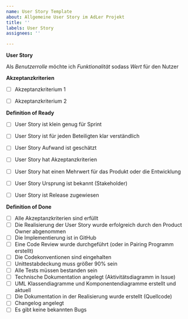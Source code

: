 ```yaml
---
name: User Story Template
about: Allgemeine User Story im AdLer Projekt
title: ''
labels: User Story
assignees: ''

---
```


**User Story**

Als _Benutzerrolle_ möchte ich _Funktionalität_ sodass _Wert_ für den Nutzer

 

**Akzeptanzkriterien**

- [ ] Akzeptanzkriterium 1
- [ ] Akzeptanzkriterium 2


 **Definition of Ready**

- [ ] User Story ist klein genug für Sprint
- [ ] User Story ist für jeden Beteiligten klar verständlich
- [ ] User Story Aufwand ist geschätzt
- [ ] User Story hat Akzeptanzkriterien
- [ ] User Story hat einen Mehrwert für das Produkt oder die Entwicklung
- [ ] User Story Ursprung ist bekannt (Stakeholder)
- [ ] User Story ist Release zugewiesen

 
**Definition of Done**

- [ ] Alle Akzeptanzkriterien sind erfüllt
- [ ] Die Realisierung der User Story wurde erfolgreich durch den Product Owner abgenommen
- [ ] Die Implementierung ist in GitHub
- [ ] Eine Code Review wurde durchgeführt (oder in Pairing Programm erstellt)
- [ ] Die Codekonventionen sind eingehalten
- [ ] Unittestabdeckung muss größer 90% sein
- [ ] Alle Tests müssen bestanden sein
- [ ] Technische Dokumentation angelegt (Aktivitätsdiagramm in Issue)
- [ ] UML Klassendiagramme und Komponentendiagramme erstellt und aktuell
- [ ] Die Dokumentation in der Realisierung wurde erstellt (Quellcode)
- [ ] Changelog angelegt
- [ ] Es gibt keine bekannten Bugs
